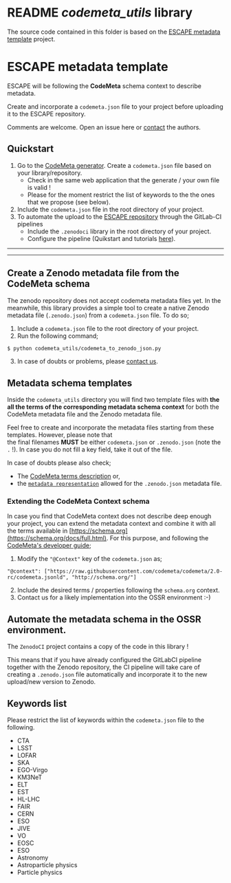 # README _codemeta_utils_ library

The source code contained in this folder is based on the [ESCAPE metadata template](
https://gitlab.in2p3.fr/escape2020/wp3/escape_metadata_template) project.


# ESCAPE metadata template

ESCAPE will be following the **CodeMeta** schema context to describe metadata.

Create and incorporate a `codemeta.json` file to your project before uploading it to the ESCAPE repository.

Comments are welcome. Open an issue here or [contact](mailto:vuillaume@lapp.in2p3.fr;garcia@lapp.in2p3.fr) the authors.

## Quickstart

 1. Go to the [CodeMeta generator](https://codemeta.github.io/codemeta-generator/). Create a `codemeta.json` file based on your library/repository.
    - Check in the same web application that the generate / your own file is valid !  
    - Please for the moment restrict the list of keywords to the the ones that we propose (see below).
 2. Include the `codemeta.json` file in the root directory of your project.
 3. To automate the upload to the [ESCAPE repository](https://zenodo.org/communities/escape2020) through the GitLab-CI pipelines
    - Include the `.zenodoci` library in the root directory of your project.
    - Configure the pipeline (Quikstart and tutorials [here](https://escape2020.pages.in2p3.fr/wp3/ossr-pages/page/repository/publish_in_repository/)).
    
-----------------
-----------------
 
 
## Create a Zenodo metadata file from the CodeMeta schema

The zenodo repository does not accept codemeta metadata files yet. In the meanwhile, this library provides a simple tool
to create a native Zenodo metadata file (`.zenodo.json`) from a `codemeta.json` file. To do so;

 1. Include a `codemeta.json` file to the root directory of your project.
 2. Run the following command;
````bash
$ python codemeta_utils/codemeta_to_zenodo_json.py
````
 3. In case of doubts or problems, please [contact us](mailto:vuillaume@lapp.in2p3.fr;garcia@lapp.in2p3.fr).


## Metadata schema templates

Inside the `codemeta_utils` directory you will find two template files with **the all the terms of the corresponding metadata schema context** 
 for both the CodeMeta metadata file and the Zenodo metadata file.
 
Feel free to create and incorporate the metadata files starting from these templates. However, please note that  
the final filenames **MUST** be either `codemeta.json` or `.zenodo.json` (note the `.` !). In case you do not fill a key field, take it out of the file.

In case of doubts please also check;
  - The [CodeMeta terms description](https://codemeta.github.io/terms/) or,
  - the [`metadata representation`](https://developers.zenodo.org/#representation) allowed for the `.zenodo.json` metadata file.
  
  
### Extending the CodeMeta Context schema

In case you find that CodeMeta context does not describe deep enough your project, you can extend the metadata context 
and combine it with all the terms available in [https://schema.org](https://schema.org/docs/full.html).
For this purpose, and following the [CodeMeta's developer guide](https://codemeta.github.io/developer-guide/);

   1. Modify the `"@Context"` key of the `codemeta.json` as; 
    
    "@context": ["https://raw.githubusercontent.com/codemeta/codemeta/2.0-rc/codemeta.jsonld", "http://schema.org/"]
     
   2. Include the desired terms / properties following the `schema.org` context.
   3. Contact us for a likely implementation into the OSSR environment :-)


## Automate the metadata schema in the OSSR environment.

The `ZenodoCI` project contains a copy of the code in this library !


This means that if you have already configured the GitLabCI pipeline together with the Zenodo repository, the CI 
pipeline will take care of creating a `.zenodo.json` file automatically and incorporate it to the new upload/new 
version to Zenodo.

## Keywords list

Please restrict the list of keywords within the `codemeta.json` file to the following.

- CTA
- LSST
- LOFAR
- SKA
- EGO-Virgo
- KM3NeT
- ELT
- EST
- HL-LHC
- FAIR
- CERN
- ESO
- JIVE
- VO
- EOSC
- ESO
- Astronomy
- Astroparticle physics
- Particle physics